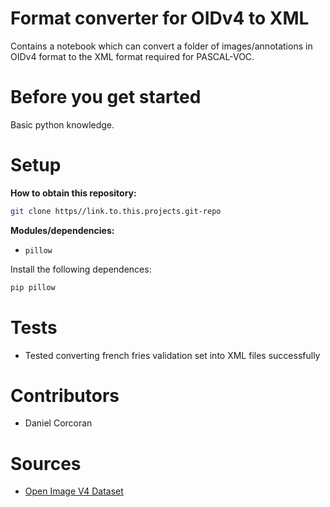# Format converter for OIDv4 to XML
Contains a notebook which can convert a folder of images/annotations in OIDv4 format to the XML format required for PASCAL-VOC.

# Before you get started
Basic python knowledge.

# Setup
**How to obtain this repository:**
```sh
git clone https//link.to.this.projects.git-repo
```
**Modules/dependencies:**
- `pillow`

Install the following dependences:
```sh
pip pillow
```

# Tests
- Tested converting french fries validation set into XML files successfully

# Contributors
- Daniel Corcoran

# Sources
- [Open Image V4 Dataset](https://storage.googleapis.com/openimages/web/index.html)